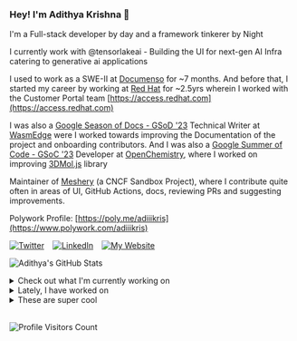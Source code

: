 ### Hey! I'm Adithya Krishna 👋
I'm a Full-stack developer by day and a framework tinkerer by Night

I currently work with @tensorlakeai - Building the UI for next-gen AI Infra catering to generative ai applications
  
I used to work as a SWE-II at [Documenso](https://documenso.com) for ~7 months. And before that, I started my career by working at [Red Hat](https://redhat.com) for ~2.5yrs wherein I worked with the Customer Portal team [https://access.redhat.com](https://access.redhat.com)

I was also a [Google Season of Docs - GSoD '23](https://developers.google.com/season-of-docs) Technical Writer at [WasmEdge](https://github.com/WasmEdge) were I worked towards improving the Documentation of the project and onboarding contributors. And I was also a [Google Summer of Code - GSoC '23](https://summerofcode.withgoogle.com/) Developer at [OpenChemistry](https://openchemistry.org), where I worked on improving [3DMol.js](https://github.com/3dmol/3Dmol.js) library

Maintainer of [Meshery](https://github.com/meshery) (a CNCF Sandbox Project), where I contribute quite often in areas of UI, GitHub Actions, docs, reviewing PRs and suggesting improvements.

Polywork Profile: [https://poly.me/adiiikris](https://www.polywork.com/adiiikris)

[![Twitter](https://img.shields.io/badge/-@adii_kris-%231DA1F2?style=for-the-badge&logo=twitter&logoColor=ffffff)](https:/twitter.adikris.in) &ensp;
[![LinkedIn](https://img.shields.io/badge/-Adithya%20Krishna-%230A67C3?style=for-the-badge&logo=linkedin&logoColor=ffffff)](https://linkedin.adikris.in/) &ensp;
[![My Website](https://img.shields.io/badge/-My%20Website-%230A67C3?style=for-the-badge)](https://adikris.in/)



![Adithya's GitHub Stats](https://github-readme-stats.vercel.app/api?username=adithyaakrishna&show_icons=true&hide_border=true&title_color=fff&icon_color=79ff97&text_color=9f9f9f&bg_color=151515)


<details>
  <summary>Check out what I'm currently working on</summary>
  
  - [BasedHardware/omi](https://github.com/BasedHardware/omi) - AI wearables. Put it on, speak, transcribe, automatically (1 day ago)
  - [tensorlakeai/tensorlake](https://github.com/tensorlakeai/tensorlake) - Tensorlake SDK (1 week ago)
  - [nyayanidhi/nyayanidhi-rag-ui](https://github.com/nyayanidhi/nyayanidhi-rag-ui) -  (2 weeks ago)
  - [tensorlakeai/indexify](https://github.com/tensorlakeai/indexify) - A realtime serving engine for Data-Intensive Generative AI Applications (2 weeks ago)
  - [adithyaakrishna/blog](https://github.com/adithyaakrishna/blog) - My Blogs (1 month ago)
</details>

<details>
  <summary>Lately, I have worked on</summary>
  
  - [chore: reorganize chat page to follow nextjs best practices](https://github.com/BasedHardware/omi/pull/2433) on [BasedHardware/omi](https://github.com/BasedHardware/omi) (3 days ago)
  - [chore: fix formatting issue of the docs](https://github.com/BasedHardware/omi/pull/2432) on [BasedHardware/omi](https://github.com/BasedHardware/omi) (3 days ago)
</details>

<details>
  <summary>These are super cool</summary>
  
  - [tensorlakeai/platform-api](https://github.com/tensorlakeai/platform-api) - Tensorlake Cloud Plaform API (1 day ago)
  - [tensorlakeai/platform-ui](https://github.com/tensorlakeai/platform-ui) - Indexify Cloud Platform (1 day ago)
  - [tensorlakeai/docs](https://github.com/tensorlakeai/docs) -  (1 day ago)
  - [tensorlakeai/inkwell-server](https://github.com/tensorlakeai/inkwell-server) - Inkwell Server (1 day ago)
  - [trycompai/comp](https://github.com/trycompai/comp) - The open source compliance platform - Drata &amp; Vanta Alternative (1 day ago)
</details>

<br> 

![Profile Visitors Count](https://profile-counter.glitch.me/adithyaakrishna/count.svg)
